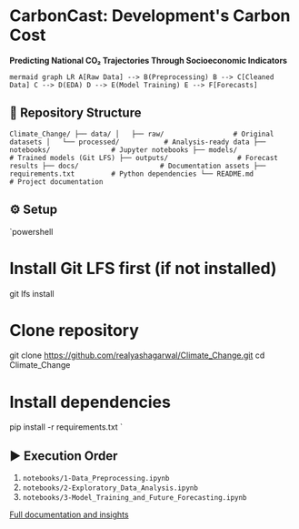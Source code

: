 ﻿# CarbonCast: Development's Carbon Cost
**Predicting National CO₂ Trajectories Through Socioeconomic Indicators**

`mermaid
graph LR
A[Raw Data] --> B(Preprocessing)
B --> C[Cleaned Data]
C --> D(EDA)
D --> E(Model Training)
E --> F[Forecasts]
`

## 📂 Repository Structure
`
Climate_Change/
├── data/
│   ├── raw/                 # Original datasets
│   └── processed/           # Analysis-ready data
├── notebooks/               # Jupyter notebooks
├── models/                  # Trained models (Git LFS)
├── outputs/                 # Forecast results
├── docs/                    # Documentation assets
├── requirements.txt         # Python dependencies
└── README.md                # Project documentation
`

## ⚙️ Setup
`powershell
# Install Git LFS first (if not installed)
git lfs install

# Clone repository
git clone https://github.com/realyashagarwal/Climate_Change.git
cd Climate_Change

# Install dependencies
pip install -r requirements.txt
`

## ▶️ Execution Order
1. `notebooks/1-Data_Preprocessing.ipynb`
2. `notebooks/2-Exploratory_Data_Analysis.ipynb`
3. `notebooks/3-Model_Training_and_Future_Forecasting.ipynb`

[Full documentation and insights](https://github.com/realyashagarwal/Climate_Change)
